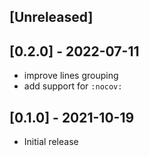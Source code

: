 ## [Unreleased]

## [0.2.0] - 2022-07-11

- improve lines grouping
- add support for `:nocov:`

## [0.1.0] - 2021-10-19

- Initial release
